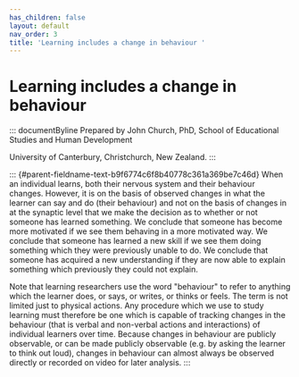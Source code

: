 ```yaml
---
has_children: false
layout: default
nav_order: 3
title: 'Learning includes a change in behaviour '
---
```

# Learning includes a change in behaviour 


::: documentByline
Prepared by John Church, PhD, School of Educational Studies and Human
Development

University of Canterbury, Christchurch, New Zealand.
:::

::: {#parent-fieldname-text-b9f6774c6f8b40778c361a369be7c46d}
When an individual learns, both their nervous system and their behaviour
changes. However, it is on the basis of observed changes in what the
learner can say and do (their behaviour) and not on the basis of changes
in at the synaptic level that we make the decision as to whether or not
someone has learned something. We conclude that someone has become more
motivated if we see them behaving in a more motivated way. We conclude
that someone has learned a new skill if we see them doing something
which they were previously unable to do. We conclude that someone has
acquired a new understanding if they are now able to explain something
which previously they could not explain.

Note that learning researchers use the word "behaviour" to refer to
anything which the learner does, or says, or writes, or thinks or feels.
The term is not limited just to physical actions. Any procedure which we
use to study learning must therefore be one which is capable of tracking
changes in the behaviour (that is verbal and non-verbal actions and
interactions) of individual learners over time. Because changes in
behaviour are publicly observable, or can be made publicly observable
(e.g. by asking the learner to think out loud), changes in behaviour can
almost always be observed directly or recorded on video for later
analysis.
:::
